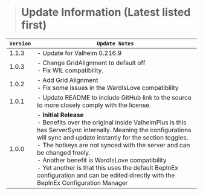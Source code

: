 > # Update Information (Latest listed first)
| `Version` | `Update Notes`                                                                                                                                                                                                                                                                                                                                                                                                                                                               |
|-----------|------------------------------------------------------------------------------------------------------------------------------------------------------------------------------------------------------------------------------------------------------------------------------------------------------------------------------------------------------------------------------------------------------------------------------------------------------------------------------|
| 1.1.3     | - Update for Valheim 0.216.9                                                                                                                                                                                                                                                                                                                                                                                                                                                 |
| 1.0.3     | - Change GridAlignment to default off<br/> - Fix WIL compatibility.                                                                                                                                                                                                                                                                                                                                                                                                          |
| 1.0.2     | - Add Grid Alignment<br/>- Fix some issues in the WardIsLove compatibility                                                                                                                                                                                                                                                                                                                                                                                                   |
| 1.0.1     | - Update README to include GitHub link to the source to more closely comply with the license.                                                                                                                                                                                                                                                                                                                                                                                |
| 1.0.0     | - **Initial Release**<br/>  - Benefits over the original inside ValheimPlus is this has ServerSync internally. Meaning the configurations will sync and update instantly for the section toggles.<br/>  - The hotkeys are not synced with the server and can be changed freely.<br/>  - Another benefit is WardIsLove compatibility<br/> - Yet another is that this uses the default BepInEx configuration and can be edited directly with the BepInEx Configuration Manager |
